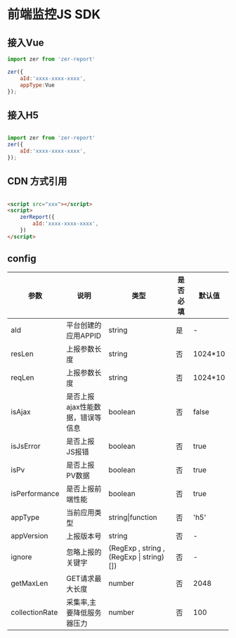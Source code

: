 # 前端监控JS SDK

## 接入Vue

```js
import zer from 'zer-report'

zer({
	aId:'xxxx-xxxx-xxxx',
	appType:Vue
});
```

## 接入H5

```js

import zer from 'zer-report'
zer({
	aId:'xxxx-xxxx-xxxx',
});

```

## CDN 方式引用

```html

<script src="xxx"></script>
<script>
	zerReport({
		aId:'xxxx-xxxx-xxxx',
	})
</script>

```

## config  

参数|说明|类型|是否必填|默认值
-----|-----|-----|-----|-----
aId|平台创建的应用APPID|string|是|-
resLen|上报参数长度|string|否|1024*10
reqLen|上报参数长度|string|否|1024*10
isAjax|是否上报ajax性能数据，错误等信息|boolean|否|false
isJsError|是否上报JS报错|boolean|否|true
isPv|是否上报PV数据|boolean|否|true
isPerformance|是否上报前端性能|boolean|否|true
appType|当前应用类型|string\|function | 否 |'h5'
appVersion|上报版本号|string | 否 | - | ''
ignore| 忽略上报的关键字 | (RegExp , string , (RegExp \| string)[]) | 否 | - 
getMaxLen|GET请求最大长度 |number | 否 | 2048
collectionRate| 采集率,主要降低服务器压力 |number | 否 | 100

